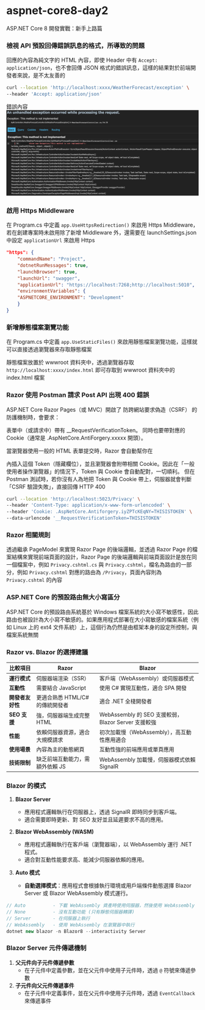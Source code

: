 # aspnet-core8-day2

ASP.NET Core 8 開發實戰：新手上路篇

### **檢視 API 預設回傳錯誤訊息的格式，所導致的問題**
回應的內容為純文字的 HTML 內容，即使 Header 中有 `Accept: application/json`，也不會回傳 JSON 格式的錯誤訊息，這樣的結果對於前端開發者來說，是不太友善的

```bash
curl --location 'http://localhost:xxxx/WeatherForecast/exception' \
--header 'Accept: application/json'
```

錯誤內容
![alt text](./docs/images/ErrorMessage.png)


### **啟用 Https Middleware**

在 Program.cs 中定義 `app.UseHttpsRedirection()` 來啟用 Https Middleware，若在創建專案時未啟用除了新增 Middleware 外，還需要在 launchSettings.json 中設定 `applicationUrl` 來啟用 Https

```json
"https": {
    "commandName": "Project",
    "dotnetRunMessages": true,
    "launchBrowser": true,
    "launchUrl": "swagger",
    "applicationUrl": "https://localhost:7268;http://localhost:5010",
    "environmentVariables": {
    "ASPNETCORE_ENVIRONMENT": "Development"
    }
}
```


### **新增靜態檔案瀏覽功能**

在 Program.cs 中定義 `app.UseStaticFiles()` 來啟用靜態檔案瀏覽功能，這樣就可以直接透過瀏覽器來存取靜態檔案

靜態檔案放置於 wwwroot 資料夾中，透過瀏覽器存取 `http://localhost:xxxx/index.html` 即可存取到 wwwroot 資料夾中的 index.html 檔案


### **Razor 使用 Postman 請求 Post API 出現 400 錯誤**

ASP.NET Core Razor Pages（或 MVC）開啟了 防跨網站要求偽造（CSRF） 的防護機制時，會要求：

表單中（或請求中）帶有 __RequestVerificationToken。
同時也要帶對應的 Cookie（通常是 .AspNetCore.AntiForgery.xxxxx 開頭）。

當瀏覽器使用一般的 HTML 表單提交時，Razor 會自動幫你在 <form> 內插入這個 Token（隱藏欄位），並且瀏覽器會附帶相關 Cookie。因此在「一般使用者操作瀏覽器」的情況下，Token 與 Cookie 會自動配對，一切順利。
但在 Postman 測試時，若你沒有人為地把 Token 與 Cookie 帶上，伺服器就會判斷「CSRF 驗證失敗」，直接回傳 HTTP 400

```bash
curl --location 'http://localhost:5023/Privacy' \
--header 'Content-Type: application/x-www-form-urlencoded' \
--header 'Cookie: .AspNetCore.Antiforgery.iyZPTcKEqNY=THISISTOKEN' \
--data-urlencode '__RequestVerificationToken=THISISTOKEN'
```


### **Razor 相關規則**

透過繼承 PageModel 來實現 Razor Page 的後端邏輯，並透過 Razor Page 的檔案結構來實現前端頁面的設計，Razor Page 的後端邏輯與前端頁面設計是放在同一個檔案中，例如 `Privacy.cshtml.cs` 與 `Privacy.cshtml`，檔名為路由的一部分，例如 `Privacy.cshtml` 對應的路由為 `/Privacy`，頁面內容則為 `Privacy.cshtml` 的內容


### **ASP.NET Core 的預設路由無大小寫區分**

ASP.NET Core 的預設路由系統基於 Windows 檔案系統的大小寫不敏感性，因此路由也被設計為大小寫不敏感的。如果應用程式部署在大小寫敏感的檔案系統（例如 Linux 上的 ext4 文件系統）上，這個行為仍然是由框架本身的設定所控制，與檔案系統無關


### **Razor vs. Blazor 的選擇建議**

| **比較項目**       | **Razor**                                            | **Blazor**                                                 |
|---------------------|-----------------------------------------------------|-----------------------------------------------------------|
| **運行模式**        | 伺服器端渲染（SSR）                                   | 客戶端（WebAssembly）或伺服器模式                         |
| **互動性**          | 需要結合 JavaScript                                   | 使用 C# 實現互動性，適合 SPA 開發                         |
| **開發者友好性**    | 更適合熟悉 HTML/C# 的傳統開發者                       | 適合 .NET 全棧開發者                                      |
| **SEO 支援**        | 強，伺服器端生成完整 HTML                              | WebAssembly 的 SEO 支援較弱，Blazor Server 支援較強       |
| **性能**           | 依賴伺服器資源，適合大規模請求                        | 初次加載慢（WebAssembly），高互動性應用適合               |
| **使用場景**        | 內容為主的動態網頁                                    | 互動性強的前端應用或單頁應用                              |
| **技術限制**        | 缺乏前端互動能力，需額外依賴 JS                       | WebAssembly 加載慢，伺服器模式依賴 SignalR                |


### **Blazor 的模式**
1. **Blazor Server**
   - 應用程式邏輯執行在伺服器上，透過 SignalR 即時同步到客戶端。
   - 適合需要即時更新、對 SEO 友好並且延遲要求不高的應用。

2. **Blazor WebAssembly (WASM)**
   - 應用程式邏輯執行在客戶端（瀏覽器端），以 WebAssembly 運行 .NET 程式。
   - 適合對互動性能要求高、能減少伺服器依賴的應用。

3. **Auto 模式**
   - **自動選擇模式**：應用程式會根據執行環境或用戶端條件動態選擇 Blazor Server 或 Blazor WebAssembly 模式運行。

```csharp
// Auto          - 下載 WebAssembly 資產時使用伺服器，然後使用 WebAssembly
// None          - 沒有互動功能 (只有靜態伺服器轉譯)
// Server        - 在伺服器上執行
// WebAssembly   - 使用 WebAssembly 在瀏覽器中執行
dotnet new blazor -n Blazor8 --interactivity Server
```


### **Blazor Server 元件傳遞機制**
1. **父元件向子元件傳遞參數**
   - 在子元件中定義參數，並在父元件中使用子元件時，透過 `@` 符號來傳遞參數
2. **子元件向父元件傳遞事件**
   - 在子元件中定義事件，並在父元件中使用子元件時，透過 `EventCallback` 來傳遞事件